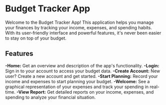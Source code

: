 <h1>Budget Tracker App</h1>
<p>
Welcome to the Budget Tracker App! This application helps you manage your finances by tracking your income, expenses, and spending habits. With its user-friendly interface and powerful features, it's never been easier to stay on top of your budget.
</p>
<h2>Features</h2>

<strong>-Home:</strong> Get an overview and description of the app's functionality.
<strong>-Login:</strong> Sign in to your account to access your budget data.
<strong>-Create Account:</strong> New user? Create a new account and get started.
<strong>-Start Planning:</strong> Record your income and expenses to start planning your budget.
<strong>-Welcome:</strong> See a graphical representation of your expenses and track your spending in real-time.
<strong>-View Report:</strong> Get detailed reports on your income, expenses, and spending to analyze your financial situation.
